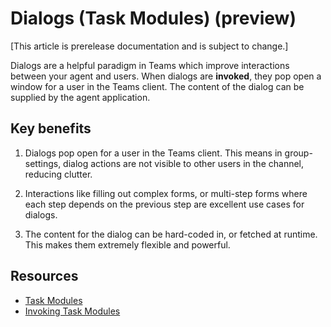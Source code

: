 # Dialogs (Task Modules) (preview)

[This article is prerelease documentation and is subject to change.]

Dialogs are a helpful paradigm in Teams which improve interactions between your agent and users. When dialogs are **invoked**, they pop open a window for a user in the Teams client. The content of the dialog can be supplied by the agent application.

## Key benefits

1. Dialogs pop open for a user in the Teams client. This means in group-settings, dialog actions are not visible to other users in the channel, reducing clutter.

2. Interactions like filling out complex forms, or multi-step forms where each step depends on the previous step are excellent use cases for dialogs.

3. The content for the dialog can be hard-coded in, or fetched at runtime. This makes them extremely flexible and powerful.

## Resources

- [Task Modules](https://learn.microsoft.com/en-us/microsoftteams/platform/task-modules-and-cards/what-are-task-modules)
- [Invoking Task Modules](https://learn.microsoft.com/en-us/microsoftteams/platform/task-modules-and-cards/task-modules/invoking-task-modules)